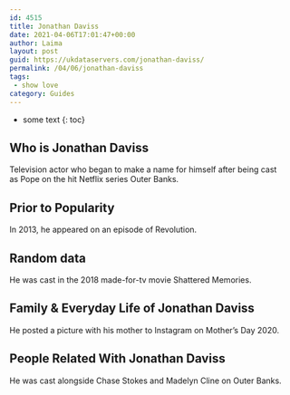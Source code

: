 ```yaml
---
id: 4515
title: Jonathan Daviss
date: 2021-04-06T17:01:47+00:00
author: Laima
layout: post
guid: https://ukdataservers.com/jonathan-daviss/
permalink: /04/06/jonathan-daviss
tags:
 - show love
category: Guides
---
```


* some text
{: toc}


## Who is Jonathan Daviss
                  
                  
                  
Television actor who began to make a name for himself after being cast as Pope on the hit Netflix series Outer Banks.
                  
              
            
              
            
                
                
                
## Prior to Popularity
                  
                  
                  
In 2013, he appeared on an episode of Revolution.
                  
              
            
              
            
                
                
                
## Random data
                  
                  
                  
He was cast in the 2018 made-for-tv movie Shattered Memories. 
                  
              
            
              
            
                
                
                
## Family & Everyday Life of Jonathan Daviss
                  
                  
                  
He posted a picture with his mother to Instagram on Mother&#8217;s Day 2020. 
                  
              
            
              
            
                
                
                
## People Related With Jonathan Daviss
                  
                  
                  
He was cast alongside Chase Stokes and Madelyn Cline on Outer Banks. 
                  
              
            
              
            
                
              
            
              
              
            
            
              
            
          
          
          